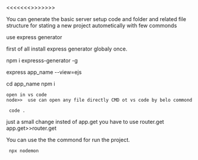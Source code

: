 <<<<<<<<Auto Generate>>>>>>>>

You can generate the  basic server setup code and folder and related file  structure for stating a new project autometically with few commonds

use express generator 

   first of all install express generator globaly once.
    
   npm i expresss-generator -g

   express app_name --view=ejs

   cd app_name
   npm i
    
    open in vs code 
    node>>  use can open any file directly CMD ot vs code by belo commond

     code .

just a  small change insted of app.get you have to use router.get
    app.get>>router.get

You can use the the commond for run the project.

     npx nodemon 